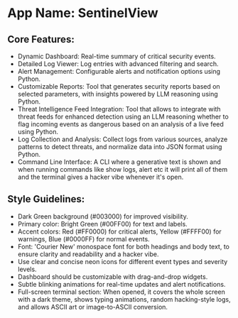 # **App Name**: SentinelView

## Core Features:

- Dynamic Dashboard: Real-time summary of critical security events.
- Detailed Log Viewer: Log entries with advanced filtering and search.
- Alert Management: Configurable alerts and notification options using Python.
- Customizable Reports: Tool that generates security reports based on selected parameters, with insights powered by LLM reasoning using Python.
- Threat Intelligence Feed Integration: Tool that allows to integrate with threat feeds for enhanced detection using an LLM reasoning whether to flag incoming events as dangerous based on an analysis of a live feed using Python.
- Log Collection and Analysis: Collect logs from various sources, analyze patterns to detect threats, and normalize data into JSON format using Python.
- Command Line Interface: A CLI where a generative text is shown and when running commands like show logs, alert etc it will print all of them and the terminal gives a hacker vibe whenever it's open.

## Style Guidelines:

- Dark Green background (#003000) for improved visibility.
- Primary color: Bright Green (#00FF00) for text and labels.
- Accent colors: Red (#FF0000) for critical alerts, Yellow (#FFFF00) for warnings, Blue (#0000FF) for normal events.
- Font: 'Courier New' monospace font for both headings and body text, to ensure clarity and readability and a hacker vibe.
- Use clear and concise neon icons for different event types and severity levels.
- Dashboard should be customizable with drag-and-drop widgets.
- Subtle blinking animations for real-time updates and alert notifications.
- Full-screen terminal section: When opened, it covers the whole screen with a dark theme, shows typing animations, random hacking-style logs, and allows ASCII art or image-to-ASCII conversion.
